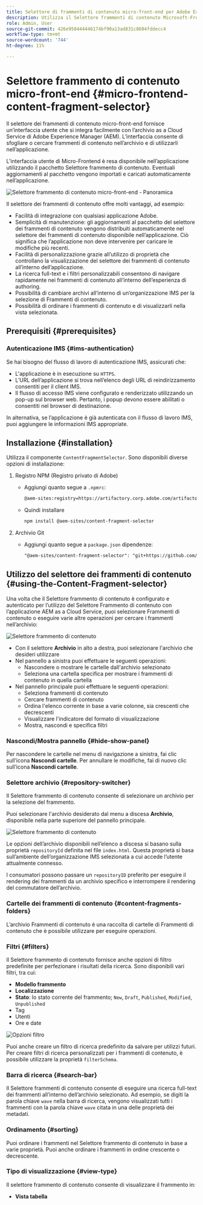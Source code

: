 ```yaml
---
title: Selettore di frammenti di contenuto micro-front-end per Adobe Experience Manager as a Cloud Service
description: Utilizza il Selettore frammenti di contenuto Microsoft-Frontend per cercare, trovare e recuperare frammenti di contenuto dall’applicazione.
role: Admin, User
source-git-commit: 426e958444446174bf90a13ad831c8604fddecc4
workflow-type: tm+mt
source-wordcount: '744'
ht-degree: 11%

---
```



# Selettore frammento di contenuto micro-front-end {#micro-frontend-content-fragment-selector}

Il selettore dei frammenti di contenuto micro-front-end fornisce un’interfaccia utente che si integra facilmente con l’archivio as a Cloud Service di Adobe Experience Manager (AEM). L’interfaccia consente di sfogliare o cercare frammenti di contenuto nell’archivio e di utilizzarli nell’applicazione.

L’interfaccia utente di Micro-Frontend è resa disponibile nell’applicazione utilizzando il pacchetto Selettore frammento di contenuto. Eventuali aggiornamenti al pacchetto vengono importati e caricati automaticamente nell’applicazione.

![Selettore frammento di contenuto micro-front-end - Panoramica](/help/headless/assets/content-fragment-selector-overview.png)

Il selettore dei frammenti di contenuto offre molti vantaggi, ad esempio:

* Facilità di integrazione con qualsiasi applicazione Adobe.
* Semplicità di manutenzione: gli aggiornamenti al pacchetto del selettore dei frammenti di contenuto vengono distribuiti automaticamente nel selettore dei frammenti di contenuto disponibile nell’applicazione. Ciò significa che l’applicazione non deve intervenire per caricare le modifiche più recenti.
* Facilità di personalizzazione grazie all’utilizzo di proprietà che controllano la visualizzazione del selettore dei frammenti di contenuto all’interno dell’applicazione.
* La ricerca full-text e i filtri personalizzabili consentono di navigare rapidamente nei frammenti di contenuto all’interno dell’esperienza di authoring.
* Possibilità di cambiare archivi all’interno di un’organizzazione IMS per la selezione di Frammenti di contenuto.
* Possibilità di ordinare i frammenti di contenuto e di visualizzarli nella vista selezionata.

## Prerequisiti {#prerequisites}

### Autenticazione IMS {#ims-authentication}

Se hai bisogno del flusso di lavoro di autenticazione IMS, assicurati che:

* L&#39;applicazione è in esecuzione su `HTTPS`.
* L’URL dell’applicazione si trova nell’elenco degli URL di reindirizzamento consentiti per il client IMS.
* Il flusso di accesso IMS viene configurato e renderizzato utilizzando un pop-up sul browser web. Pertanto, i popup devono essere abilitati o consentiti nel browser di destinazione.

In alternativa, se l’applicazione è già autenticata con il flusso di lavoro IMS, puoi aggiungere le informazioni IMS appropriate.

## Installazione {#installation}

Utilizza il componente `ContentFragmentSelector`. Sono disponibili diverse opzioni di installazione:

1. Registro NPM (Registro privato di Adobe)

   * Aggiungi quanto segue a `.npmrc`:

     ```html
     @aem-sites:registry=https://artifactory.corp.adobe.com/artifactory/api/npm/npm-aem-sites-release/
     ```

   * Quindi installare

     ```html
     npm install @aem-sites/content-fragment-selector
     ```

1. Archivio Git

   * Aggiungi quanto segue a `package.json` dipendenze:

     ```html
     "@aem-sites/content-fragment-selector": "git+https://github.com/adobe/<your-private-repo-url>.git#version"
     ```

## Utilizzo del selettore dei frammenti di contenuto {#using-the-Content-Fragment-selector}

Una volta che il Selettore frammento di contenuto è configurato e autenticato per l’utilizzo del Selettore Frammento di contenuto con l’applicazione AEM as a Cloud Service, puoi selezionare Frammenti di contenuto o eseguire varie altre operazioni per cercare i frammenti nell’archivio:

![Selettore frammento di contenuto](/help/headless/assets/content-fragment-selector-using.png)

* Con il selettore **Archivio** in alto a destra, puoi selezionare l&#39;archivio che desideri utilizzare
* Nel pannello a sinistra puoi effettuare le seguenti operazioni:
   * Nascondere o mostrare le cartelle dall&#39;archivio selezionato
   * Seleziona una cartella specifica per mostrare i frammenti di contenuto in quella cartella
* Nel pannello principale puoi effettuare le seguenti operazioni:
   * Seleziona frammenti di contenuto
   * Cercare frammenti di contenuto
   * Ordina l&#39;elenco corrente in base a varie colonne, sia crescenti che decrescenti
   * Visualizzare l&#39;indicatore del formato di visualizzazione
   * Mostra, nascondi e specifica filtri

### Nascondi/Mostra pannello {#hide-show-panel}

Per nascondere le cartelle nel menu di navigazione a sinistra, fai clic sull’icona **Nascondi cartelle**. Per annullare le modifiche, fai di nuovo clic sull’icona **Nascondi cartelle**.

### Selettore archivio {#repository-switcher}

Il Selettore frammento di contenuto consente di selezionare un archivio per la selezione del frammento.

Puoi selezionare l&#39;archivio desiderato dal menu a discesa **Archivio**, disponibile nella parte superiore del pannello principale.

![Selettore frammento di contenuto](/help/headless/assets/content-fragment-repository-selector.png)

Le opzioni dell’archivio disponibili nell’elenco a discesa si basano sulla proprietà `repositoryId` definita nel file `index.html`. Questa proprietà si basa sull’ambiente dell’organizzazione IMS selezionata a cui accede l’utente attualmente connesso.

I consumatori possono passare un `repositoryID` preferito per eseguire il rendering dei frammenti da un archivio specifico e interrompere il rendering del commutatore dell’archivio.

### Cartelle dei frammenti di contenuto {#content-fragments-folders}

L’archivio Frammenti di contenuto è una raccolta di cartelle di Frammenti di contenuto che è possibile utilizzare per eseguire operazioni.

### Filtri {#filters}

Il Selettore frammento di contenuto fornisce anche opzioni di filtro predefinite per perfezionare i risultati della ricerca. Sono disponibili vari filtri, tra cui:

* **Modello frammento**
* **Localizzazione**
* **Stato**: lo stato corrente del frammento; `New`, `Draft`, `Published`, `Modified`, `Unpublished`
* Tag
* Utenti
* Ore e date

![Opzioni filtro](/help/headless/assets/content-selector-filters.png)

Puoi anche creare un filtro di ricerca predefinito da salvare per utilizzi futuri. Per creare filtri di ricerca personalizzati per i frammenti di contenuto, è possibile utilizzare la proprietà `filterSchema`.

### Barra di ricerca {#search-bar}

Il Selettore frammenti di contenuto consente di eseguire una ricerca full-text dei frammenti all’interno dell’archivio selezionato. Ad esempio, se digiti la parola chiave `wave` nella barra di ricerca, vengono visualizzati tutti i frammenti con la parola chiave `wave` citata in una delle proprietà dei metadati.

### Ordinamento {#sorting}

Puoi ordinare i frammenti nel Selettore frammento di contenuto in base a varie proprietà. Puoi anche ordinare i frammenti in ordine crescente o decrescente.

### Tipo di visualizzazione {#view-type}

Il selettore frammento di contenuto consente di visualizzare il frammento in:

* **Vista tabella**
